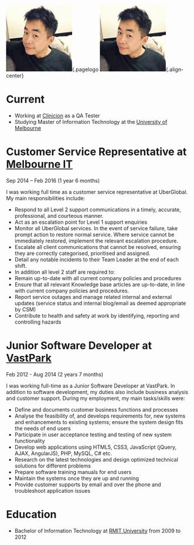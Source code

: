 <!-- TITLE: Zean Qin -->
<!-- SUBTITLE: My resume  -->
![Profile](/uploads/profile.jpg "Profile"){.pagelogo
![Profile](/uploads/profile.jpg "Profile"){.align-center}
# Current
* Working at [Clinicion](https://clinicion.com/) as a QA Tester
* Studying Master of Information Technology at the [University of Melbourne](http://www.unimelb.edu.au/)

# Customer Service Representative at [Melbourne IT](https://www.melbourneit.com.au/)
Sep 2014 – Feb 2016 (1 year 6 months)

I was working full time as a customer service representative at UberGlobal. My main responsibilities include:

* Respond to all Level 2 support communications in a timely, accurate, professional, and courteous manner.
* Act as an escalation point for Level 1 support enquiries
* Monitor all UberGlobal services. In the event of service failure, take prompt action to restore normal service. Where service cannot be immediately restored, implement the relevant escalation procedure.
* Escalate all client communications that cannot be resolved, ensuring they are correctly categorised, prioritised and assigned.
* Detail any notable incidents to their Team Leader at the end of each shift.
* In addition all level 2 staff are required to:
* Remain up-to-date with all current company policies and procedures
* Ensure that all relevant Knowledge base articles are up-to-date, in line with current company policies and procedures.
* Report service outages and manage related internal and external updates (service status and internal blog/email as deemed appropriate by CSM)
* Contribute to health and safety at work by identifying, reporting and controlling hazards

# Junior Software Developer at [VastPark](http://www.vastpark.com/)
Feb 2012 - Aug 2014 (2 years 7 months)

I was working full-time as a Junior Software Developer at VastPark. In addition to software development, my duties also include business analysis and customer support. During my employment, my main tasks/skills were:

* Define and documents customer business functions and processes
* Analyse the feasibility of, and develops requirements for, new systems and enhancements to existing systems; ensure the system design fits the needs of end users
* Participate in user acceptance testing and testing of new system functionality
* Develop web applications using HTML5, CSS3, JavaScript (jQuery, AJAX, AngularJS), PHP, MySQL, C# etc.
* Research on the latest technologies and design optimized technical solutions for different problems
* Prepare software training manuals for end users
* Maintain the systems once they are up and running
* Provide customer supports by email and over the phone and troubleshoot application issues

# Education

* Bachelor of Information Technology at [RMIT University](http://www.rmit.edu.au/) from 2009 to 2012

